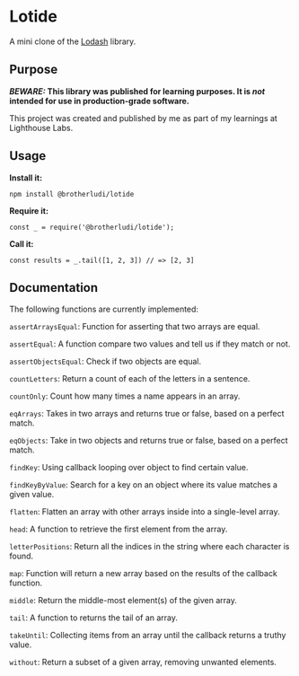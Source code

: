 # Lotide

A mini clone of the [Lodash](https://lodash.com) library.

## Purpose

**_BEWARE:_ This library was published for learning purposes. It is _not_ intended for use in production-grade software.**

This project was created and published by me as part of my learnings at Lighthouse Labs. 

## Usage

**Install it:**

`npm install @brotherludi/lotide`

**Require it:**

`const _ = require('@brotherludi/lotide');`

**Call it:**

`const results = _.tail([1, 2, 3]) // => [2, 3]`

## Documentation

The following functions are currently implemented:

`assertArraysEqual`: Function for asserting that two arrays are equal.

`assertEqual`: A function compare two values and tell us if they match or not.

`assertObjectsEqual`: Check if two objects are equal.

`countLetters`: Return a count of each of the letters in a sentence.

`countOnly`: Count how many times a name appears in an array.

`eqArrays`: Takes in two arrays and returns true or false, based on a perfect match.

`eqObjects`: Take in two objects and returns true or false, based on a perfect match.

`findKey`: Using callback looping over object to find certain value.

`findKeyByValue`: Search for a key on an object where its value matches a given value.

`flatten`: Flatten an array with other arrays inside into a single-level array.

`head`: A function to retrieve the first element from the array.

`letterPositions`: Return all the indices in the string where each character is found.

`map`: Function will return a new array based on the results of the callback function.

`middle`: Return the middle-most element(s) of the given array.

`tail`: A function to returns the tail of an array.

`takeUntil`: Collecting items from an array until the callback returns a truthy value.

`without`: Return a subset of a given array, removing unwanted elements.